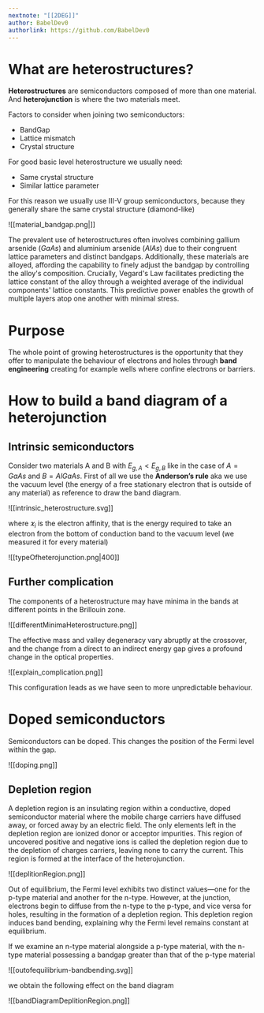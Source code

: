 ```yaml
---
nextnote: "[[2DEG]]"
author: BabelDev0
authorlink: https://github.com/BabelDev0
---
```

# What are heterostructures?

**Heterostructures** are semiconductors composed of more than one material. And **heterojunction** is where the two materials meet.

Factors to consider when joining two semiconductors:

- BandGap
- Lattice mismatch
- Crystal structure

For good basic level heterostructure we usually need:

- Same crystal structure
- Similar lattice parameter

For this reason we usually use III-V group semiconductors, because they generally share the same crystal structure (diamond-like)

![[material_bandgap.png|]]

The prevalent use of heterostructures often involves combining gallium arsenide ($GaAs$) and aluminium arsenide ($AlAs$) due to their congruent lattice parameters and distinct bandgaps. Additionally, these materials are alloyed, affording the capability to finely adjust the bandgap by controlling the alloy's composition. Crucially, Vegard's Law facilitates predicting the lattice constant of the alloy through a weighted average of the individual components' lattice constants. This predictive power enables the growth of multiple layers atop one another with minimal stress.

# Purpose

The whole point of growing heterostructures is the opportunity that they offer to manipulate the behaviour of electrons and holes through **band engineering** creating for example wells where confine electrons or barriers.

# How to build a band diagram of a heterojunction

## Intrinsic semiconductors

Consider two materials A and B with $E_{g,A} < E_{g,B}$ like in the case of $A=GaAs$ and $B=AlGaAs$. First of all we use the **Anderson’s rule** aka we use the vacuum level (the energy of a free stationary electron that is outside of any material) as reference to draw the band diagram.

![[intrinsic_heterostructure.svg]]

where $\varkappa_{i}$ is the electron affinity, that is the energy required to take an electron from the bottom of conduction band to the vacuum level (we measured it for every material)

![[typeOfheterojunction.png|400]]

## Further complication

The components of a heterostructure may have minima in the bands at different points in the Brillouin zone. 

![[differentMinimaHeterostructure.png]]

The effective mass and valley degeneracy vary abruptly at the crossover, and the change from a direct to an indirect energy gap gives a profound change in the optical properties.

![[explain_complication.png]]

This configuration leads as we have seen to more unpredictable behaviour.

# Doped semiconductors

Semiconductors can be doped. This changes the position of the Fermi level within the gap.

![[doping.png]]

## Depletion region

A depletion region is an insulating region within a conductive, doped semiconductor material where the mobile charge carriers have diffused away, or forced away by an electric field. The only elements left in the depletion region are ionized donor or acceptor impurities. This region of uncovered positive and negative ions is called the depletion region due to the depletion of charges carriers, leaving none to carry the current. This region is formed at the interface of the heterojunction.

![[deplitionRegion.png]]
  
Out of equilibrium, the Fermi level exhibits two distinct values—one for the p-type material and another for the n-type. However, at the junction, electrons begin to diffuse from the n-type to the p-type, and vice versa for holes, resulting in the formation of a depletion region. This depletion region induces band bending, explaining why the Fermi level remains constant at equilibrium.

If we examine an n-type material alongside a p-type material, with the n-type material possessing a bandgap greater than that of the p-type material

![[outofequilibrium-bandbending.svg]]

we obtain the following effect on the band diagram

![[bandDiagramDeplitionRegion.png]]